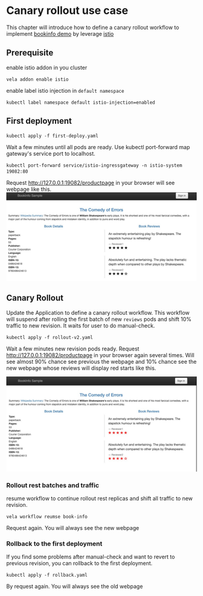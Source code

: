 # Canary rollout use case

This chapter will introduce how to define a canary rollout workflow to implement [bookinfo demo](https://istio.io/latest/docs/examples/bookinfo/?ie=utf-8&hl=en&docs-search=Canary) by leverage [istio](https://istio.io/latest/)

## Prerequisite

enable istio addon in you cluster
```shell
vela addon enable istio
```

enable label istio injection in `default namespace`

```shell
kubectl label namespace default istio-injection=enabled
```

## First deployment

```shell
kubectl apply -f first-deploy.yaml
```

Wait a few minutes until all pods are ready. Use kubectl port-forward map gateway's service port to localhost.
```shell
kubectl port-forward service/istio-ingressgateway -n istio-system 19082:80
```

Request http://127.0.0.1:19082/productpage in your browser will see webpage like this.
![pic-v1](../../resources/canary-pic-v2.jpg)

## Canary Rollout

Update the Application to define a canary rollout workflow.
This workflow will suspend after rolling the first batch of new `reviews` pods and shift 10% traffic to new revision.
It waits for user to do manual-check.

```shell
kubectl apply -f rollout-v2.yaml
```

Wait a few minutes new revision pods ready. Request http://127.0.0.1:19082/productpage in your browser again several times. Will see almost 90% chance see previous the webpage and 10% chance see the new webpage whose reviews will display red starts like this.

![pic-v2](../../resources/canary-pic-v3.jpg)

### Rollout rest batches and traffic

resume workflow to continue rollout rest replicas and shift all traffic to new revision.

```shell
vela workflow reumse book-info
```

Request again. You will always see the new webpage

### Rollback to the first deployment

If you find some problems after manual-check and want to revert to previous revision, you can rollback to the first deployment.

```shell
kubectl apply -f rollback.yaml
```

By request again. You will always see the old webpage





